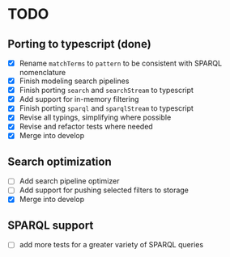 # TODO

## Porting to typescript (done)
- [X] Rename `matchTerms` to `pattern` to be consistent with SPARQL nomenclature
- [X] Finish modeling search pipelines
- [X] Finish porting `search` and `searchStream` to typescript
- [X] Add support for in-memory filtering
- [X] Finish porting `sparql` and `sparqlStream` to typescript
- [X] Revise all typings, simplifying where possible
- [X] Revise and refactor tests where needed
- [X] Merge into develop

## Search optimization
- [ ] Add search pipeline optimizer
- [ ] Add support for pushing selected filters to storage
- [X] Merge into develop 

## SPARQL support
- [ ] add more tests for a greater variety of SPARQL queries
 
